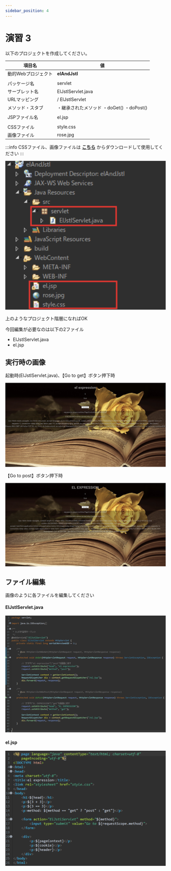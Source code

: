 ```yaml
---
sidebar_position: 4
---
```


# 演習 3

以下のプロジェクトを作成してください。

| 項目名 | 値 |
| --- | --- |
| 動的Webプロジェクト | **elAndJstl** |
|||
| パッケージ名 | servlet |
| サーブレット名 | ElJstlServlet.java |
| URLマッピング | / ElJstlServlet |
| メソッド・スタブ | ・継承されたメソッド ・doGet() ・doPost() |
|||
| JSPファイル名 | el.jsp |
|||
| CSSファイル | style.css |
| 画像ファイル | rose.jpg |

:::info
CSSファイル、画像ファイルは **[こちら](./files/elAndJstl.zip)** からダウンロードして使用してください
:::


![web](./Image/Image09.png)

上のようなプロジェクト階層になればOK

今回編集が必要なのは以下の2ファイル

- ElJstlServlet.java
- el.jsp

## 実行時の画像

起動時(ElJstlServlet.java)、【Go to get】ボタン押下時

![web](./Image/Image10.png)

【Go to post】ボタン押下時

![web](./Image/Image11.png)

## ファイル編集

画像のように各ファイルを編集してください

#### ElJstlServlet.java

![web](./Image/Image12.png)

#### el.jsp

![web](./Image/Image13.png)
